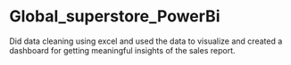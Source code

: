# Global_superstore_PowerBi
Did data cleaning using excel and used the data to visualize and created a dashboard for getting meaningful insights of the sales report.
